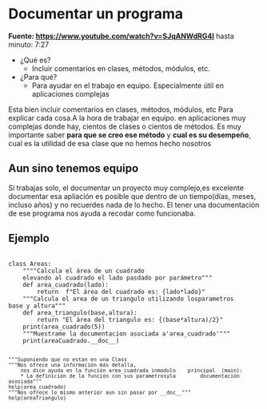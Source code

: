 # Documentar un programa
__Fuente: https://www.youtube.com/watch?v=SJqANWdRG4I__
hasta minuto: 7:27
* ¿Qué es?
    * Incluir comentarios en clases, métodos, módulos, etc.
* ¿Para qué?
    * Para ayudar en el trabajo en equipo. Especialmente útil en aplicaciones complejas

Esta bien incluir comentarios en clases,  métodos, módulos, etc 
Para explicar cada cosa.A la hora de trabajar en equipo. en aplicaciones muy complejas donde hay, cientos de clases o cientos de métodos. Es muy importante saber **para que se creo ese método** y **cual es su desempeño**, cual es la utilidad de esa clase que no hemos hecho nosotros

## Aun sino tenemos equipo

Si trabajas solo, el documentar un proyecto muy complejo,es excelente documentar esa apliación es posible que dentro de un tiempo(días, meses, incluso años) y no recuerdes nada de lo hecho. El tener una documentación de ese programa nos ayuda a recodar como funcionaba.

## Ejemplo
<code>
class Areas:
    """"Calcula el área de un cuadrado
    elevando al cuadrado el lado pasdado por parámetro"""
    def area_cuadrado(lado):
        return  f"El área del cuadrado es: {lado*lado}"
    """Calcula el area de un triangulo utilizando losparametros    base y altura"""
    def area_triangulo(base,altura):
        return "El área del triangulo es: {(base*altura)/2}"
    print(area_cuadrado(5))
    """Muestrame la documentacion asociada a'area_cuadrado'"""
    print(areaCuadrado.__doc__)

    """Suponiendo que no estan en una Class
    """Nos ofrece una información más detalla, 
        nos dice ayuda en la función area_cuadrada inmodulo    principal  (main):
        * La definición de la función con sus parametrosyla        documentación asosiada"""
    help(area_cuadrado)
    """Nos ofrece lo mismo anterior aun sin pasar por __doc__"""
    help(areaTriangulo)
</code>
